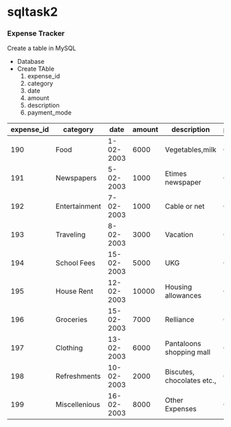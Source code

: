 # sqltask2
### Expense Tracker
Create a table in MySQL
- Database
- Create TAble
  1. expense_id
  1. category
  1. date
  1. amount
  1. description
  1. payment_mode

| expense_id | category   | date     | amount | description         | payment_mode |
| ---| ---| --- | ---| --- | --- | 
|   190    | Food      |1-02-2003|6000   |Vegetables,milk     | Cash        |
|   191    | Newspapers|5-02-2003|1000   | Etimes newspaper    | Online      |
| 192 | Entertainment | 7-02-2003 | 1000 | Cable or net | Online|
| 193 | Traveling | 8-02-2003 | 3000 | Vacation | Online |
| 194 | School Fees | 15-02-2003 | 5000 | UKG | Cash |
| 195 | House Rent | 12-02-2003 |10000 | Housing allowances | Cash |
|196 | Groceries | 15-02-2003 | 7000 | Relliance | Online |
|197 | Clothing | 13-02-2003 | 6000 | Pantaloons shopping mall | Online |
|198 | Refreshments | 10-02-2003 | 2000 | Biscutes, chocolates etc., | Online |
| 199 | Miscellenious | 16-02-2003 | 8000 | Other Expenses | Cash |


